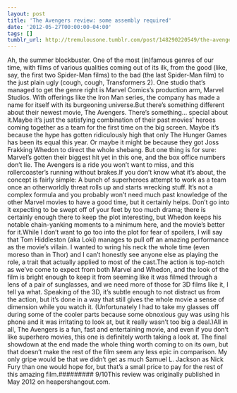```yaml
---
layout: post
title: 'The Avengers review: some assembly required'
date: '2012-05-27T00:00:00-04:00'
tags: []
tumblr_url: http://tremulousone.tumblr.com/post/148290220549/the-avengers-review-some-assembly-required
---
```

Ah, the summer blockbuster. One of the most (in)famous genres of our time, with films of various qualities coming out of its ilk, from the good (like, say, the first two Spider-Man films) to the bad (the last Spider-Man film) to the just plain ugly (cough, cough, Transformers 2). One studio that’s managed to get the genre right is Marvel Comics’s production arm, Marvel Studios. With offerings like the Iron Man series, the company has made a name for itself with its burgeoning universe.But there’s something different about their newest movie, The Avengers. There’s something… special about it.Maybe it’s just the satisfying combination of their past movies’ heroes coming together as a team for the first time on the big screen. Maybe it’s because the hype has gotten ridiculously high that only The Hunger Games has been its equal this year. Or maybe it might be because they got Joss Frakking Whedon to direct the whole shebang. But one thing is for sure: Marvel’s gotten their biggest hit yet in this one, and the box office numbers don’t lie. The Avengers is a ride you won’t want to miss, and this rollercoaster’s running without brakes.If you don’t know what it’s about, the concept is fairly simple: A bunch of superheroes attempt to work as a team once an otherworldly threat rolls up and starts wrecking stuff. It’s not a complex formula and you probably won’t need much past knowledge of the other Marvel movies to have a good time, but it certainly helps. Don’t go into it expecting to be swept off of your feet by too much drama; there is certainly enough there to keep the plot interesting, but Whedon keeps his notable chain-yanking moments to a minimum here, and the movie’s better for it.While I don’t want to go too into the plot for fear of spoilers, I will say that Tom Hiddleston (aka Loki) manages to pull off an amazing performance as the movie’s villain. I wanted to wring his neck the whole time (even moreso than in Thor) and I can’t honestly see anyone else as playing the role, a trait that actually applied to most of the cast.The action is top-notch as we’ve come to expect from both Marvel and Whedon, and the look of the film is bright enough to keep it from seeming like it was filmed through a lens of a pair of sunglasses, and we need more of those for 3D films like it, I tell ya what. Speaking of the 3D, it’s subtle enough to not distract us from the action, but it’s done in a way that still gives the whole movie a sense of dimension while you watch it. (Unfortunately I had to take my glasses off during some of the cooler parts because some obnoxious guy was using his phone and it was irritating to look at, but it really wasn’t too big a deal.)All in all, The Avengers is a fun, fast and entertaining movie, and even if you don’t like superhero movies, this one is definitely worth taking a look at. The final showdown at the end made the whole thing worth coming to on its own, but that doesn’t make the rest of the film seem any less epic in comparison. My only gripe would be that we didn’t get as much Samuel L. Jackson as Nick Fury than one would hope for, but that’s a small price to pay for the rest of this amazing film.######### 9/10This review was originally published in May 2012 on heapershangout.com.
